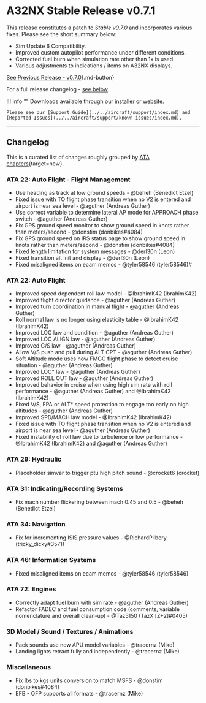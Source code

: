 # A32NX Stable Release v0.7.1

This release constitutes a patch to *Stable v0.7.0* and incorporates various fixes. Please see the short summary below:

- Sim Update 6 Compatibility.
- Improved custom autopilot performance under different conditions.
- Corrected fuel burn when simulation rate other than 1x is used.
- Various adjustments to indications / items on A32NX displays.

[See Previous Release - v0.7.0](v070.md){.md-button}

For a full release changelog - [see below](#changelog)

!!! info ""
    Downloads available through our [installer](../../aircraft/install/installation.md) or [website](https://flybywiresim.com/a32nx/#download).

    Please see our [Support Guide](../../aircraft/support/index.md) and [Reported Issues](../../aircraft/support/known-issues/index.md).

---

<!--Marketing info if required / photos-->

<link rel="stylesheet" href="/../stylesheets/release-notes.css">

## Changelog

This is a curated list of changes roughly grouped by [ATA chapters](https://en.wikipedia.org/wiki/ATA_100){target=new}.

<!--<span class="feature">&starf;</span> represent new features and functions.<br/>-->
<!--Other lines represent improvements, bug fixes or other changes.-->

<!--### ATA 21: Air Conditioning / Pressurization / Ventilation-->
<!-- <span class="feature">&starf;</span> First implementation of automatic pressurization system <span class="author"> - @MJuhe (Miquel)</span>-->

### ATA 22: Auto Flight - Flight Management

- Use heading as track at low ground speeds <span class="author"> - @beheh (Benedict Etzel)</span>
- Fixed issue with TO flight phase transition when no V2 is entered and airport is near sea level <span class="author"> - @aguther (Andreas Guther)</span>
- Use correct variable to determine lateral AP mode for APPROACH phase switch <span class="author"> - @aguther (Andreas Guther)</span>
- Fix GPS ground speed monitor to show ground speed in knots rather than meters/second <span class="author"> - @donstim (donbikes#4084)</span>
- Fix GPS ground speed on IRS status page to show ground speed in knots rather than meters/second <span class="author"> - @donstim (donbikes#4084)</span>
- Fixed length limitation for system messages <span class="author"> - @derl30n (Leon)</span>
- Fixed transition alt init and display <span class="author"> - @derl30n (Leon)</span>
- Fixed misaligned items on ecam memos <span class="author"> - @tyler58546 (tyler58546)</span>#

### ATA 22: Auto Flight

- Improved speed dependent roll law model <span class="author"> - @IbrahimK42 (IbrahimK42)</span>
- Improved flight director guidance <span class="author"> - @aguther (Andreas Guther)</span>
- Improved turn coordination in manual flight <span class="author"> - @aguther (Andreas Guther)</span>
- Roll normal law is no longer using elasticity table <span class="author"> - @IbrahimK42 (IbrahimK42)</span>
- Improved LOC law and condition <span class="author"> - @aguther (Andreas Guther)</span>
- Improved LOC ALIGN law <span class="author"> - @aguther (Andreas Guther)</span>
- Improved G/S law <span class="author"> - @aguther (Andreas Guther)</span>
- Allow V/S push and pull during ALT CPT <span class="author"> - @aguther (Andreas Guther)</span>
- Soft Altitude mode uses now FMGC flight phase to detect cruise situation <span class="author"> - @aguther (Andreas Guther)</span>
- Improved LOC* law <span class="author"> - @aguther (Andreas Guther)</span>
- Improved ROLL OUT law <span class="author"> - @aguther (Andreas Guther)</span>
- Improved behavior in cruise when using high sim rate with roll performance <span class="author"> - @aguther (Andreas Guther) and @IbrahimK42 (IbrahimK42)</span>
- Fixed V/S, FPA or ALT* speed protection to engage too early on high altitudes <span class="author"> - @aguther (Andreas Guther)</span>
- Improved SPD/MACH law model <span class="author"> - @IbrahimK42 (IbrahimK42)</span>
- Fixed issue with TO flight phase transition when no V2 is entered and airport is near sea level <span class="author"> - @aguther (Andreas Guther)</span>
- Fixed instability of roll law due to turbulence or low performance <span class="author"> - @IbrahimK42 (IbrahimK42) and @aguther (Andreas Guther)</span>

<!--### ATA 23: Communications-->
<!--### ATA 24: Electrical-->
<!--### Equipment-->
<!--### Fire Protection-->
<!--### Flight Controls-->
<!--### Fuel-->
### ATA 29: Hydraulic

- Placeholder simvar to trigger ptu high pitch sound <span class="author"> - @crocket6 (crocket)</span>

<!--### Ice and Rain Protection-->

### ATA 31: Indicating/Recording Systems

- Fix mach number flickering between mach 0.45 and 0.5 <span class="author"> - @beheh (Benedict Etzel)</span>

<!--### ATA 32: Landing Gear-->
<!--### ATA 33: Lights-->

### ATA 34: Navigation

- Fix for incrementing ISIS pressure values <span class="author"> - @RichardPilbery (tricky_dicky#3571)</span>

<!--### ATA 34: Surveillance-->
<!--### Oxygen-->
<!--### Pneumatic-->
<!--### Water / Waste-->
<!--### Maintenance System-->

### ATA 46: Information Systems

- Fixed misaligned items on ecam memos <span class="author"> - @tyler58546 (tyler58546)</span>

<!--### APU-->
<!--### Doors-->
<!--### Cockpit Windows-->

### ATA 72: Engines

- Correctly adapt fuel burn with sim rate <span class="author"> - @aguther (Andreas Guther)</span>
- Refactor FADEC and fuel consumption code (comments, variable nomenclature and overall clean-up) <span class="author"> - @Taz5150 (TazX [Z+2]#0405)</span>

### 3D Model / Sound / Textures / Animations

- Pack sounds use new APU model variables <span class="author"> - @tracernz (Mike)</span>
- Landing lights retract fully and independently <span class="author"> - @tracernz (Mike)</span>

### Miscellaneous

- Fix lbs to kgs units conversion to match MSFS <span class="author"> - @donstim (donbikes#4084)</span>
- EFB - OFP supports all formats <span class="author"> - @tracernz (Mike)</span>

